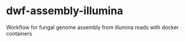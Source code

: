 # dwf-assembly-illumina
Workflow for fungal genome assembly from illumina reads with docker containers
